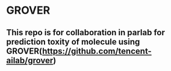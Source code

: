 # GROVER

## This repo is for collaboration in parlab for prediction toxity of molecule using GROVER(https://github.com/tencent-ailab/grover)

